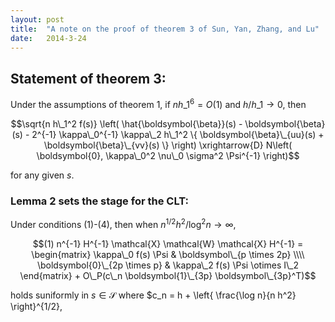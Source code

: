 ```yaml
---
layout: post
title:  "A note on the proof of theorem 3 of Sun, Yan, Zhang, and Lu"
date:   2014-3-24
---
```

## Statement of theorem 3:

Under the assumptions of theorem 1, if $nh\_1^6 = O(1)$ and $h/h\_1 \to 0$, then

$$\sqrt{n h\_1^2 f(s)} \left( \hat{\boldsymbol{\beta}}(s) - \boldsymbol{\beta}(s) - 2^{-1} \kappa\_0^{-1} \kappa\_2 h\_1^2 \{ \boldsymbol{\beta}\_{uu}(s) + \boldsymbol{\beta}\_{vv}(s) \} \right)  \xrightarrow{D} N\left( \boldsymbol{0}, \kappa\_0^2 \nu\_0 \sigma^2 \Psi^{-1} \right)$$

for any given $s$.



### Lemma 2 sets the stage for the CLT:

Under conditions (1)-(4), then when $n^{1/2} h^2 / \log^2 n \to \infty$,

$$(1) n^{-1} H^{-1} \mathcal{X} \mathcal{W} \mathcal{X} H^{-1} = \begin{matrix} \kappa\_0 f(s) \Psi & \boldsymbol\_{p \times 2p} \\\\ \boldsymbol{0}\_{2p \times p} & \kappa\_2 f(s) \Psi \otimes I\_2 \end{matrix} + O\_P(c\_n \boldsymbol{1}\_{3p} \boldsymbol\_{3p}^T)$$

holds suniformly in $s \in \mathcal{S}$ where $c\_n = h + \left\{ \frac{\log n}{n h^2} \right\}^{1/2},


